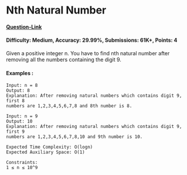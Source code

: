 # Nth Natural Number
#### [Question-Link](https://www.geeksforgeeks.org/problems/nth-natural-number/1)
#### Difficulty: Medium, Accuracy: 29.99%, Submissions: 61K+, Points: 4

Given a positive integer n. You have to find nth natural number after removing all the numbers containing the digit 9.

#### Examples :
```
Input: n = 8
Output: 8
Explanation: After removing natural numbers which contains digit 9, first 8
numbers are 1,2,3,4,5,6,7,8 and 8th number is 8.
```
```
Input: n = 9
Output: 10
Explanation: After removing natural numbers which contains digit 9, first 9
numbers are 1,2,3,4,5,6,7,8,10 and 9th number is 10.
```
```
Expected Time Complexity: O(logn)
Expected Auxiliary Space: O(1)

Constraints:
1 ≤ n ≤ 10^9
```
